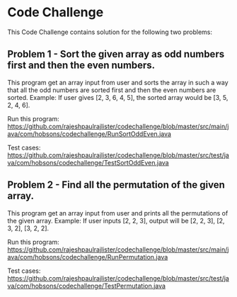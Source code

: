 
# Code Challenge
This Code Challenge contains solution for the following two problems:

## Problem 1 - Sort the given array as odd numbers first and then the even numbers.
This program get an array input from user and sorts the array in such a way that all the odd numbers are sorted first and then the even numbers are sorted.
Example: If user gives [2, 3, 6, 4, 5], the sorted array would be [3, 5, 2, 4, 6].

Run this program: https://github.com/rajeshpaulrajlister/codechallenge/blob/master/src/main/java/com/hobsons/codechallenge/RunSortOddEven.java

Test cases: https://github.com/rajeshpaulrajlister/codechallenge/blob/master/src/test/java/com/hobsons/codechallenge/TestSortOddEven.java

## Problem 2 - Find all the permutation of the given array.
This program get an array input from user and prints all the permutations of the given array.
Example: If user inputs [2, 2, 3], output will be [2, 2, 3], [2, 3, 2], [3, 2, 2].

Run this program: https://github.com/rajeshpaulrajlister/codechallenge/blob/master/src/main/java/com/hobsons/codechallenge/RunPermutation.java

Test cases: https://github.com/rajeshpaulrajlister/codechallenge/blob/master/src/test/java/com/hobsons/codechallenge/TestPermutation.java
